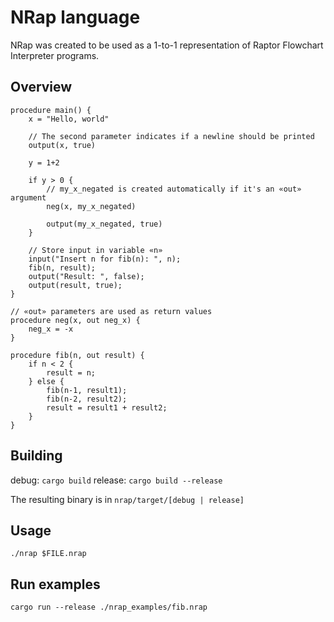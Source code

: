 # NRap language

NRap was created to be used as a 1-to-1 representation of Raptor Flowchart Interpreter programs.

## Overview

```
procedure main() {
    x = "Hello, world"

    // The second parameter indicates if a newline should be printed
    output(x, true)

    y = 1+2

    if y > 0 {
        // my_x_negated is created automatically if it's an «out» argument
        neg(x, my_x_negated)

        output(my_x_negated, true)
    }

    // Store input in variable «n»
    input("Insert n for fib(n): ", n);
    fib(n, result);
    output("Result: ", false);
    output(result, true);
}

// «out» parameters are used as return values
procedure neg(x, out neg_x) {
    neg_x = -x
}

procedure fib(n, out result) {
    if n < 2 {
        result = n;
    } else {
        fib(n-1, result1);
        fib(n-2, result2);
        result = result1 + result2;
    }
}
```

## Building
debug: `cargo build`
release: `cargo build --release`

The resulting binary is in `nrap/target/[debug | release]`

## Usage
`./nrap $FILE.nrap`

## Run examples
`cargo run --release ./nrap_examples/fib.nrap`
